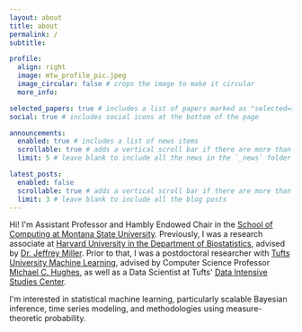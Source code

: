 ```yaml
---
layout: about
title: about
permalink: /
subtitle: 

profile:
  align: right
  image: mtw_profile_pic.jpeg
  image_circular: false # crops the image to make it circular
  more_info: 

selected_papers: true # includes a list of papers marked as "selected={true}"
social: true # includes social icons at the bottom of the page

announcements:
  enabled: true # includes a list of news items
  scrollable: true # adds a vertical scroll bar if there are more than 3 news items
  limit: 5 # leave blank to include all the news in the `_news` folder

latest_posts:
  enabled: false
  scrollable: true # adds a vertical scroll bar if there are more than 3 new posts items
  limit: 3 # leave blank to include all the blog posts
---
```


Hi! I'm Assistant Professor and Hambly Endowed Chair in the [School of Computing at Montana State University](https://www.cs.montana.edu/).  Previously, I was a research associate at [Harvard University in the Department of Biostatistics](https://www.hsph.harvard.edu/biostatistics/), advised by [Dr. Jeffrey Miller](http://jwmi.github.io/).   Prior to that, I was a postdoctoral researcher with [Tufts University Machine Learning](https://github.com/tufts-ml), advised by Computer Science Professor [Michael C. Hughes](https://www.michaelchughes.com/), as well as a Data Scientist at Tufts' [Data Intensive Studies Center](https://disc.tufts.edu/).  

I'm interested in statistical  machine learning, particularly scalable Bayesian inference, time series modeling, and methodologies using measure-theoretic probability.